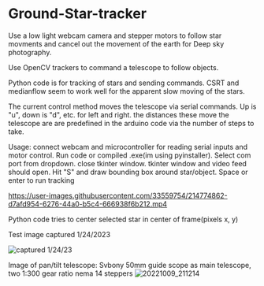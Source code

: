 # Ground-Star-tracker
Use a low light webcam camera and stepper motors to follow star movments and cancel out the movement of the earth for Deep sky photography. 

Use OpenCV trackers to command a telescope to follow objects. 

Python code is for tracking of stars and sending commands. CSRT and medianflow seem to work well for the apparent slow moving of the stars.

The current control method moves the telescope via serial commands. Up is "u", down is "d", etc. for left and right. the distances these move the telescope are are predefined in the arduino code via the number of steps to take. 

Usage: connect webcam and microcontroller for reading serial inputs and motor control. 
Run code or compiled .exe(im using pyinstaller). 
Select com port from dropdown. 
close tkinter window. 
tkinter window and video feed should open. 
Hit "S" and draw bounding box around star/object. Space or enter to run tracking  

https://user-images.githubusercontent.com/33559754/214774862-d7afd954-6276-44a0-b5c4-666938f6b212.mp4

Python code tries to center selected star in center of frame(pixels x, y) 

Test image captured 1/24/2023

 ![captured 1/24/23](https://user-images.githubusercontent.com/33559754/214767967-a20d18a1-c12f-4a5a-ac38-775e32d15f9e.jpg)

Image of pan/tilt telescope: Svbony 50mm guide scope as main telescope, two 1:300 gear ratio nema 14 steppers
![20221009_211214](https://user-images.githubusercontent.com/33559754/219271229-4c7deb0b-f984-4c4a-bffe-3e087eabbda8.jpg)
